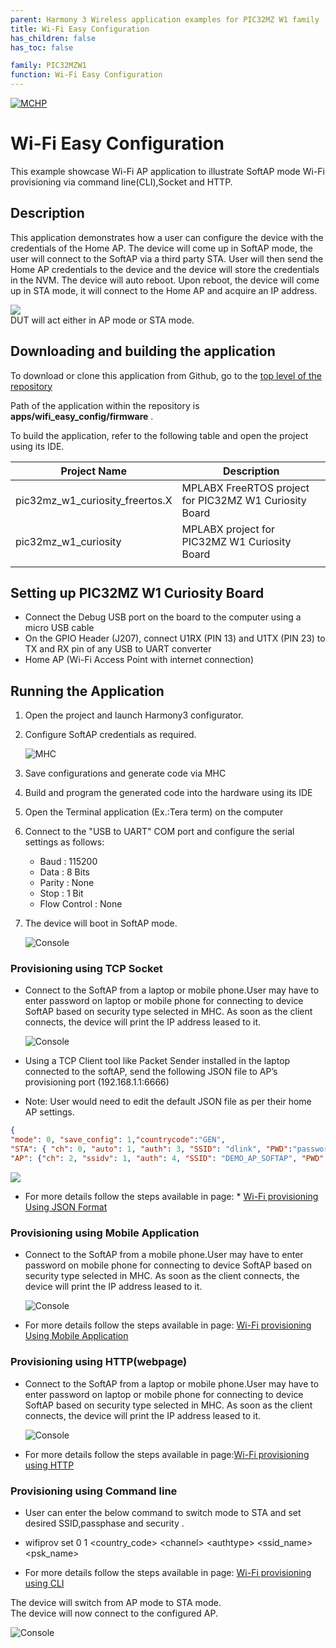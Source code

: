 ```yaml
---
parent: Harmony 3 Wireless application examples for PIC32MZ W1 family
title: Wi-Fi Easy Configuration
has_children: false
has_toc: false

family: PIC32MZW1
function: Wi-Fi Easy Configuration
---
```


[![MCHP](https://www.microchip.com/ResourcePackages/Microchip/assets/dist/images/logo.png)](https://www.microchip.com)

# Wi-Fi Easy Configuration 

This example showcase Wi-Fi AP application to illustrate SoftAP mode Wi-Fi provisioning via command line(CLI),Socket and HTTP.

## Description

This application demonstrates how a user can configure the device with the credentials of the Home AP. The device will come up in SoftAP mode, the user will connect to the SoftAP via a third party STA. User will then send the Home AP credentials to the device and the device will store the credentials in the NVM. The device will auto reboot. Upon reboot, the device will come up in STA mode, it will connect to the Home AP and acquire an IP address.

![](images/wifi_easyconfig_diagram.png)
<br> DUT will act either in AP mode or STA mode.


## Downloading and building the application

To download or clone this application from Github, go to the [top level of the repository](https://github.com/Microchip-MPLAB-Harmony/wireless_apps_pic32mzw1_wfi32e01)


Path of the application within the repository is **apps/wifi_easy_config/firmware** .

To build the application, refer to the following table and open the project using its IDE.

| Project Name      | Description                                    |
| ----------------- | ---------------------------------------------- |
| pic32mz_w1_curiosity_freertos.X | MPLABX FreeRTOS project for PIC32MZ W1 Curiosity Board |
| pic32mz_w1_curiosity | MPLABX project for PIC32MZ W1 Curiosity Board |
|||

## Setting up PIC32MZ W1 Curiosity Board

- Connect the Debug USB port on the board to the computer using a micro USB cable
- On the GPIO Header (J207), connect U1RX (PIN 13) and U1TX (PIN 23) to TX and RX pin of any USB to UART converter
- Home AP (Wi-Fi Access Point with internet connection)

## Running the Application

1. Open the project and launch Harmony3 configurator.
2. Configure SoftAP credentials as required.

    ![MHC](images/wifi_easyconfig_MHC1.png)

3.	Save configurations and generate code via MHC 
4.	Build and program the generated code into the hardware using its IDE
5. Open the Terminal application (Ex.:Tera term) on the computer
6. Connect to the "USB to UART" COM port and configure the serial settings as follows:
    - Baud : 115200
    - Data : 8 Bits
    - Parity : None
    - Stop : 1 Bit
    - Flow Control : None

7. The device will boot in SoftAP mode.

    ![Console](images/wifi_easyconfig_log1.png)



### Provisioning using TCP Socket
- Connect to the SoftAP from a laptop or mobile phone.User may have to enter password on laptop or mobile phone for connecting to device SoftAP based on security type selected in MHC. As soon as the client connects, the device will print the IP address leased to it.

    ![Console](images/wifi_easyconfig_log2.png)

- Using a TCP Client tool like Packet Sender installed in the laptop connected to the softAP, send the following JSON file to AP’s provisioning port (192.168.1.1:6666)

-  Note: User would need to edit the default JSON file as per their home AP settings.

```json
{ 
"mode": 0, "save_config": 1,"countrycode":"GEN", 
"STA": { "ch": 0, "auto": 1, "auth": 3, "SSID": "dlink", "PWD":"password"}, 
"AP": {"ch": 2, "ssidv": 1, "auth": 4, "SSID": "DEMO_AP_SOFTAP", "PWD": "password" } } 
```

![](images/wifi_easyconfig_tool.png)

- For more details follow the steps available in page: * [Wi-Fi provisioning Using JSON Format](https://microchip-mplab-harmony.github.io/wireless_system_pic32mzw1_wfi32e01/system/wifiprov/docs/usage.md#wi-fi-provisioning-with-json-format)

### Provisioning using Mobile Application
- Connect to the SoftAP from a mobile phone.User may have to enter password on mobile phone for connecting to device SoftAP based on security type selected in MHC. As soon as the client connects, the device will print the IP address leased to it.

    ![Console](images/wifi_easyconfig_log2.png)

- For more details follow the steps available in page: [Wi-Fi provisioning Using Mobile Application](https://microchip-mplab-harmony.github.io/wireless_system_pic32mzw1_wfi32e01/system/wifiprov/docs/usage.md#wi-fi-provisioning-with-mobile-application)

### Provisioning using HTTP(webpage)
- Connect to the SoftAP from a laptop or mobile phone.User may have to enter password on laptop or mobile phone for connecting to device SoftAP based on security type selected in MHC. As soon as the client connects, the device will print the IP address leased to it.

    ![Console](images/wifi_easyconfig_log2.png)

- For more details follow the steps available in page:[Wi-Fi provisioning using HTTP](https://microchip-mplab-harmony.github.io/wireless_system_pic32mzw1_wfi32e01/system/wifiprov/docs/usage.md#http)



### Provisioning using Command line
- User can enter the below command to switch mode to STA and set desired SSID,passphase and security .

- wifiprov set 0 1 \<country_code\> \<channel\> \<authtype\> \<ssid_name\> \<psk_name\>

- For more details follow the steps available in page: [Wi-Fi provisioning using CLI](https://microchip-mplab-harmony.github.io/wireless_system_pic32mzw1_wfi32e01/system/wifiprov/docs/usage.md#command-line)

The device will switch from AP mode to STA mode.<br> 
The device will now connect to the configured AP.<br>
  
   ![Console](images/wifi_easyconfig_log3.png)

